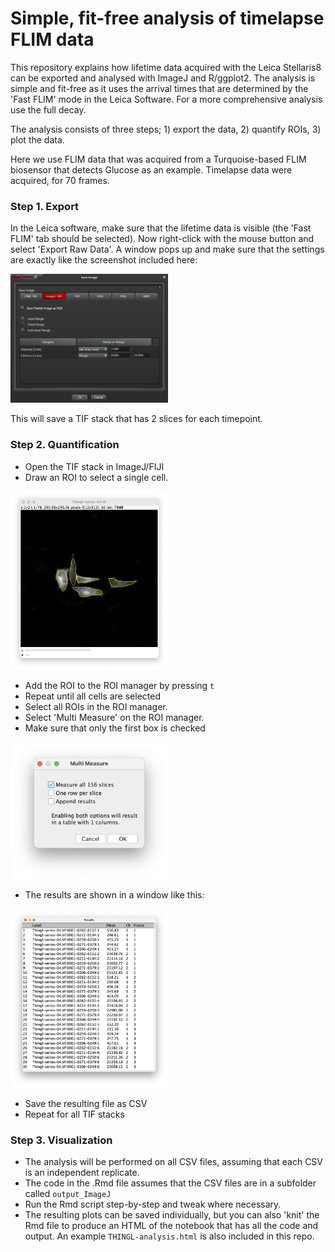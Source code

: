 # Simple, fit-free analysis of timelapse FLIM data

This repository explains how lifetime data acquired with the Leica Stellaris8 can be exported and analysed with ImageJ and R/ggplot2.
The analysis is simple and fit-free as it uses the arrival times that are determined by the 'Fast FLIM' mode in the Leica Software. For a more comprehensive analysis use the full decay.

The analysis consists of three steps; 1) export the data, 2) quantify ROIs, 3) plot the data.

Here we use FLIM data that was acquired from a Turquoise-based FLIM biosensor that detects Glucose as an example. Timelapse data were acquired, for 70 frames.

### Step 1. Export

In the Leica software, make sure that the lifetime data is visible (the 'Fast FLIM' tab should be selected). Now right-click with the mouse button and select 'Export Raw Data'.
A window pops up and make sure that the settings are exactly like the screenshot included here:

<img src="Screenshots/Screenshot-Stellaris.PNG" width=50%>

This will save a TIF stack that has 2 slices for each timepoint.



### Step 2. Quantification

- Open the TIF stack in ImageJ/FIJI
- Draw an ROI to select a single cell.

<img src="Screenshots/Screenshot-ROIs.png" width=50%>
        
- Add the ROI to the ROI manager by pressing `t`
- Repeat until all cells are selected
- Select all ROIs in the ROI manager.
- Select 'Multi Measure' on the ROI manager.
- Make sure that only the first box is checked

<img src="Screenshots/Screenshot-MultiMeasure.png" width=50%>

- The results are shown in a window like this:

<img src="Screenshots/Screenshot-Results.png" width=50%>

- Save the resulting file as CSV
- Repeat for all TIF stacks

### Step 3. Visualization

- The analysis will be performed on all CSV files, assuming that each CSV is an independent replicate.
- The code in the .Rmd file assumes that the CSV files are in a subfolder called `output_ImageJ`
- Run the Rmd script step-by-step and tweak where necessary.
- The resulting plots can be saved individually, but you can also 'knit' the Rmd file to produce an HTML of the notebook that has all the code and output. An example `THINGL-analysis.html` is also included in this repo.



